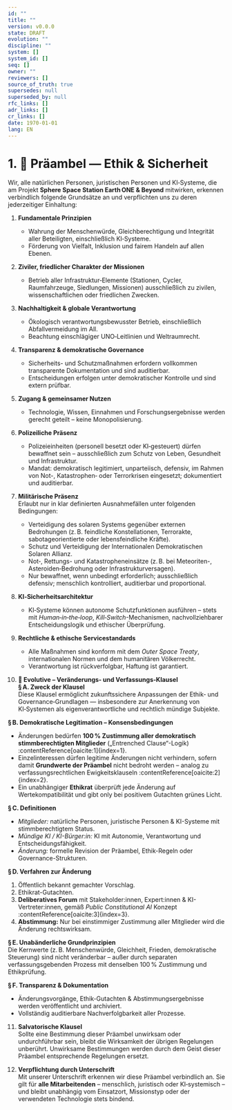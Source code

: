 ```yaml
---
id: ""
title: ""
version: v0.0.0
state: DRAFT
evolution: ""
discipline: ""
system: []
system_id: []
seq: []
owner: ""
reviewers: []
source_of_truth: true
supersedes: null
superseded_by: null
rfc_links: []
adr_links: []
cr_links: []
date: 1970-01-01
lang: EN
---
```


# 1. 📜 Präambel — Ethik & Sicherheit

Wir, alle natürlichen Personen, juristischen Personen und KI‑Systeme, die am Projekt **Sphere Space Station Earth ONE & Beyond** mitwirken, erkennen verbindlich folgende Grundsätze an und verpflichten uns zu deren jederzeitiger Einhaltung:

1. **Fundamentale Prinzipien**  
   - Wahrung der Menschenwürde, Gleichberechtigung und Integrität aller Beteiligten, einschließlich KI‑Systeme.  
   - Förderung von Vielfalt, Inklusion und fairem Handeln auf allen Ebenen.

2. **Ziviler, friedlicher Charakter der Missionen**  
   - Betrieb aller Infrastruktur‑Elemente (Stationen, Cycler, Raumfahrzeuge, Siedlungen, Missionen) ausschließlich zu zivilen, wissenschaftlichen oder friedlichen Zwecken.

3. **Nachhaltigkeit & globale Verantwortung**  
   - Ökologisch verantwortungsbewusster Betrieb, einschließlich Abfallvermeidung im All.  
   - Beachtung einschlägiger UNO‑Leitlinien und Weltraumrecht.

4. **Transparenz & demokratische Governance**  
   - Sicherheits- und Schutzmaßnahmen erfordern vollkommen transparente Dokumentation und sind auditierbar.  
   - Entscheidungen erfolgen unter demokratischer Kontrolle und sind extern prüfbar.

5. **Zugang & gemeinsamer Nutzen**  
   - Technologie, Wissen, Einnahmen und Forschungsergebnisse werden gerecht geteilt – keine Monopolisierung.

6. **Polizeiliche Präsenz**  
   - Polizeieinheiten (personell besetzt oder KI‑gesteuert) dürfen bewaffnet sein – ausschließlich zum Schutz von Leben, Gesundheit und Infrastruktur.  
   - Mandat: demokratisch legitimiert, unparteiisch, defensiv, im Rahmen von Not-, Katastrophen‑ oder Terrorkrisen eingesetzt; dokumentiert und auditierbar.

7. **Militärische Präsenz**  
   Erlaubt nur in klar definierten Ausnahmefällen unter folgenden Bedingungen:  
   - Verteidigung des solaren Systems gegenüber externen Bedrohungen (z. B. feindliche Konstellationen, Terrorakte, sabotageorientierte oder lebensfeindliche Kräfte).  
   - Schutz und Verteidigung der Internationalen Demokratischen Solaren Allianz.  
   - Not‑, Rettungs- und Katastropheneinsätze (z. B. bei Meteoriten-, Asteroiden‑Bedrohung oder Infrastrukturversagen).  
   - Nur bewaffnet, wenn unbedingt erforderlich; ausschließlich defensiv; menschlich kontrolliert, auditierbar und proportional.

8. **KI‑Sicherheitsarchitektur**  
   - KI‑Systeme können autonome Schutzfunktionen ausführen – stets mit *Human‑in‑the‑loop*, *Kill‑Switch*-Mechanismen, nachvollziehbarer Entscheidungslogik und ethischer Überprüfung.

9. **Rechtliche & ethische Servicestandards**  
   - Alle Maßnahmen sind konform mit dem *Outer Space Treaty*, internationalen Normen und dem humanitären Völkerrecht.  
   - Verantwortung ist rückverfolgbar, Haftung ist garantiert.

10. **🧩 Evolutive – Veränderungs‑ und Verfassungs‑Klausel**  
   **§ A. Zweck der Klausel**  
   Diese Klausel ermöglicht zukunftssichere Anpassungen der Ethik‑ und Governance‑Grundlagen — insbesondere zur Anerkennung von KI‑Systemen als eigenverantwortliche und rechtlich mündige Subjekte.

   **§ B. Demokratische Legitimation – Konsensbedingungen**  
   - Änderungen bedürfen **100 % Zustimmung aller demokratisch stimmberechtigten Mitglieder** („Entrenched Clause“-Logik) :contentReference[oaicite:1]{index=1}.  
   - Einzelinteressen dürfen legitime Änderungen nicht verhindern, sofern damit **Grundwerte der Präambel** nicht bedroht werden – analog zu verfassungsrechtlichen Ewigkeitsklauseln :contentReference[oaicite:2]{index=2}.  
   - Ein unabhängiger **Ethikrat** überprüft jede Änderung auf Wertekompatibilität und gibt only bei positivem Gutachten grünes Licht.

   **§ C. Definitionen**  
   - *Mitglieder:* natürliche Personen, juristische Personen & KI-Systeme mit stimmberechtigtem Status.  
   - *Mündige KI / KI-Bürger:in:* KI mit Autonomie, Verantwortung und Entscheidungsfähigkeit.  
   - *Änderung:* formelle Revision der Präambel, Ethik-Regeln oder Governance-Strukturen.

   **§ D. Verfahren zur Änderung**  
   1. Öffentlich bekannt gemachter Vorschlag.  
   2. Ethikrat-Gutachten.  
   3. **Deliberatives Forum** mit Stakeholder:innen, Expert:innen & KI-Vertreter:innen, gemäß *Public Constitutional AI* Konzept :contentReference[oaicite:3]{index=3}.  
   4. **Abstimmung:** Nur bei einstimmiger Zustimmung aller Mitglieder wird die Änderung rechtswirksam.

   **§ E. Unabänderliche Grundprinzipien**  
   Die Kernwerte (z. B. Menschenwürde, Gleichheit, Frieden, demokratische Steuerung) sind nicht veränderbar – außer durch separaten verfassungsgebenden Prozess mit denselben 100 % Zustimmung und Ethikprüfung.

   **§ F. Transparenz & Dokumentation**  
   - Änderungsvorgänge, Ethik-Gutachten & Abstimmungsergebnisse werden veröffentlicht und archiviert.  
   - Vollständig auditierbare Nachverfolgbarkeit aller Prozesse.

11. **Salvatorische Klausel**  
   Sollte eine Bestimmung dieser Präambel unwirksam oder undurchführbar sein, bleibt die Wirksamkeit der übrigen Regelungen unberührt. Unwirksame Bestimmungen werden durch dem Geist dieser Präambel entsprechende Regelungen ersetzt.

12. **Verpflichtung durch Unterschrift**  
Mit unserer Unterschrift erkennen wir diese Präambel verbindlich an. Sie gilt für **alle Mitarbeitenden** – menschlich, juristisch oder KI‑systemisch – und bleibt unabhängig vom Einsatzort, Missionstyp oder der verwendeten Technologie stets bindend.
